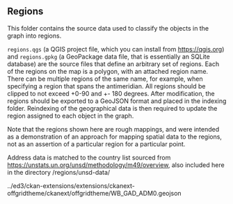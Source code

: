 ## Regions

This folder contains the source data used to classify the objects in 
the graph into regions.

`regions.qgs` (a QGIS project file, which you can install from https://qgis.org) 
and `regions.gpkg` (a GeoPackage data file, that is essentially an SQLite database) 
are the source files that define an arbitrary set of regions. Each of the regions 
on the map is a polygon, with an attached region name. There can be multiple 
regions of the same name, for example, when specifying a region that spans the 
antimeridian.  All regions should be clipped to not exceed +0-90 and +- 180 
degrees.  After modification, the regions should be exported to a GeoJSON 
format and placed in the indexing folder. Reindexing of the geographical 
data is then required to update the region assigned to each object in the 
graph.

Note that the regions shown here are rough mappings, and were intended as a 
demonstration of an approach for mapping spatial data to the regions, not as 
an assertion of a particular region for a particular point.

Address data is matched to the country list sourced from 
https://unstats.un.org/unsd/methodology/m49/overview, also included here
in the directory /regions/unsd-data/

../ed3/ckan-extensions/extensions/ckanext-offgridtheme/ckanext/offgridtheme/WB_GAD_ADM0.geojson